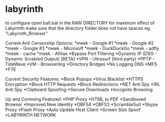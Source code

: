 # labyrinth
to configure open ball.bat in the RAW DIRECTORY
for maximum effect of Labyrinth make sure that the directory folder does not have spaces eg. "Labyrinth_Browser"

Current Anti Censorship Options:
  *meek - Google #1
  *meek - Google #2
  *meek - Google #3
  *meek - Microsoft
  *meek - DuckDuckGo
  *meek - adfly
  *meek - cache
  *meek - Afilias
  *Bypass Port Filtering
  *Dynamic IP (DSO - Dynamic Scrabled Output) [BETA]
  *VPN - Ultrasurf (third party)
  *PPTP - TideWave
  *VM - Browserling
  *Directory Bridges
  *No Logging DNS
  *MFS
  *FTE

Current Security Features:
  *Block Popups
  *Virus Blacklist
  *HTTPS Encryption
  *Block HTTP Requests
  *Block Redirections
  *NET Anti Spy
  *IRL Anti Spy
  *Clipboard Spoofing
  *Secure Downloads
  *Incognito Browsing
  
Up and Comming Features!
  *PHP Proxy
  *HTML to PDF
  *Sandboxed Browser
  *Improved New Identity
  *OBFS4
  *OBFS3
  *ScrambleSuit
  *Skype Proxy
  *Flash Proxy
  *Auto Update Host Client
  *Screen Size Spoof
  *LABYRINTH NETWORK
